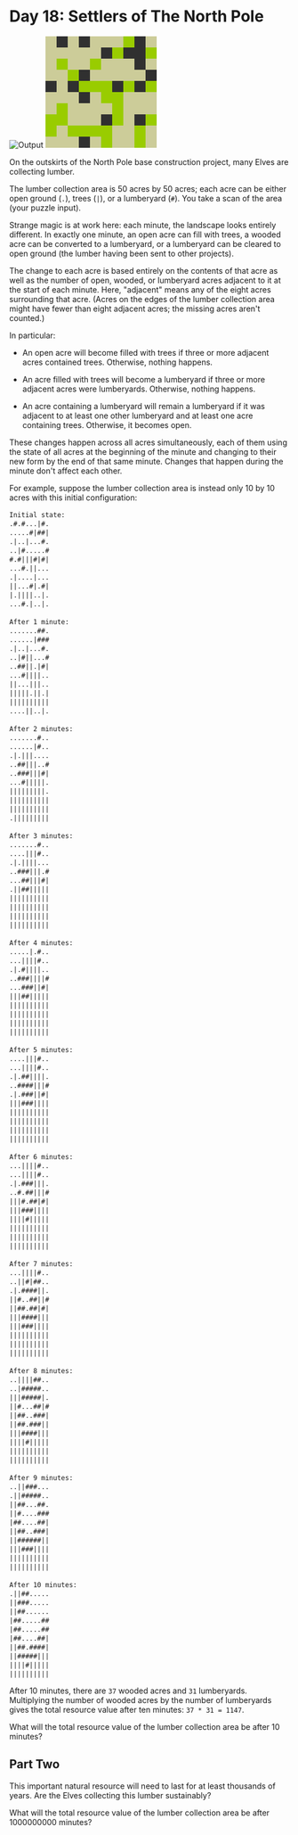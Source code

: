 # Day 18: Settlers of The North Pole

![Output](./img/output.gif)
![Example output](./img/example-output.gif)

On the outskirts of the North Pole base construction project, many Elves are
collecting lumber.

The lumber collection area is 50 acres by 50 acres; each acre can be either open
ground (`.`), trees (`|`), or a lumberyard (`#`). You take a scan of the area
(your puzzle input).

Strange magic is at work here: each minute, the landscape looks entirely
different. In exactly one minute, an open acre can fill with trees, a wooded
acre can be converted to a lumberyard, or a lumberyard can be cleared to open
ground (the lumber having been sent to other projects).

The change to each acre is based entirely on the contents of that acre as well
as the number of open, wooded, or lumberyard acres adjacent to it at the start
of each minute. Here, "adjacent" means any of the eight acres surrounding that
acre. (Acres on the edges of the lumber collection area might have fewer than
eight adjacent acres; the missing acres aren't counted.)

In particular:

- An open acre will become filled with trees if three or more adjacent acres
  contained trees. Otherwise, nothing happens.

- An acre filled with trees will become a lumberyard if three or more adjacent
  acres were lumberyards. Otherwise, nothing happens.

- An acre containing a lumberyard will remain a lumberyard if it was adjacent to
  at least one other lumberyard and at least one acre containing trees.
  Otherwise, it becomes open.

These changes happen across all acres simultaneously, each of them using the
state of all acres at the beginning of the minute and changing to their new form
by the end of that same minute. Changes that happen during the minute don't
affect each other.

For example, suppose the lumber collection area is instead only 10 by 10 acres
with this initial configuration:

    Initial state:
    .#.#...|#.
    .....#|##|
    .|..|...#.
    ..|#.....#
    #.#|||#|#|
    ...#.||...
    .|....|...
    ||...#|.#|
    |.||||..|.
    ...#.|..|.

    After 1 minute:
    .......##.
    ......|###
    .|..|...#.
    ..|#||...#
    ..##||.|#|
    ...#||||..
    ||...|||..
    |||||.||.|
    ||||||||||
    ....||..|.

    After 2 minutes:
    .......#..
    ......|#..
    .|.|||....
    ..##|||..#
    ..###|||#|
    ...#|||||.
    |||||||||.
    ||||||||||
    ||||||||||
    .|||||||||

    After 3 minutes:
    .......#..
    ....|||#..
    .|.||||...
    ..###|||.#
    ...##|||#|
    .||##|||||
    ||||||||||
    ||||||||||
    ||||||||||
    ||||||||||

    After 4 minutes:
    .....|.#..
    ...||||#..
    .|.#||||..
    ..###||||#
    ...###||#|
    |||##|||||
    ||||||||||
    ||||||||||
    ||||||||||
    ||||||||||

    After 5 minutes:
    ....|||#..
    ...||||#..
    .|.##||||.
    ..####|||#
    .|.###||#|
    |||###||||
    ||||||||||
    ||||||||||
    ||||||||||
    ||||||||||

    After 6 minutes:
    ...||||#..
    ...||||#..
    .|.###|||.
    ..#.##|||#
    |||#.##|#|
    |||###||||
    ||||#|||||
    ||||||||||
    ||||||||||
    ||||||||||

    After 7 minutes:
    ...||||#..
    ..||#|##..
    .|.####||.
    ||#..##||#
    ||##.##|#|
    |||####|||
    |||###||||
    ||||||||||
    ||||||||||
    ||||||||||

    After 8 minutes:
    ..||||##..
    ..|#####..
    |||#####|.
    ||#...##|#
    ||##..###|
    ||##.###||
    |||####|||
    ||||#|||||
    ||||||||||
    ||||||||||

    After 9 minutes:
    ..||###...
    .||#####..
    ||##...##.
    ||#....###
    |##....##|
    ||##..###|
    ||######||
    |||###||||
    ||||||||||
    ||||||||||

    After 10 minutes:
    .||##.....
    ||###.....
    ||##......
    |##.....##
    |##.....##
    |##....##|
    ||##.####|
    ||#####|||
    ||||#|||||
    ||||||||||

After 10 minutes, there are `37` wooded acres and `31` lumberyards. Multiplying
the number of wooded acres by the number of lumberyards gives the total resource
value after ten minutes: `37 * 31 = 1147`.

What will the total resource value of the lumber collection area be after 10
minutes?

## Part Two

This important natural resource will need to last for at least thousands of
years. Are the Elves collecting this lumber sustainably?

What will the total resource value of the lumber collection area be after
1000000000 minutes?
